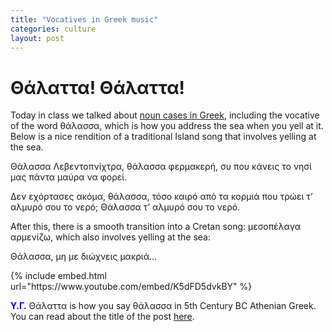 ```yaml
---
title: "Vocatives in Greek music"
categories: culture
layout: post
---
```


# Θάλαττα! Θάλαττα!

Today in class we talked about [noun cases in
Greek](https://en.wikipedia.org/wiki/Modern_Greek_grammar#Nouns), including the
vocative of the word θάλασσα, which is how you address the sea when you yell at
it. Below is a nice rendition of a traditional Island song that involves yelling
at the sea.

Θάλασσα Λεβεντοπνίχτρα, θάλασσα φερμακερή, συ που κάνεις το νησί μας πάντα μαύρα να φορεί.

Δεν εχόρτασες ακόμα, θάλασσα, τόσο καιρό από τα κορμιά που τρώει τ’ αλμυρό σου
το νερό; Θάλασσα τ’ αλμυρό σου το νερό.

After this, there is a smooth transition into a Cretan song: μεσοπέλαγα αρμενίζω,
which also involves yelling at the sea:

Θάλασσα, μη με διώχνεις μακριά...

<div class="large">
{% include embed.html url="https://www.youtube.com/embed/K5dFD5dvkBY" %}
</div>

<span style="color:blue"> **Υ.Γ.** </span> Θάλαττα is how you say θάλασσα in 5th Century BC Athenian Greek. You can
read about the title of the post
[here](https://en.wikipedia.org/wiki/Thalatta!_Thalatta!).
